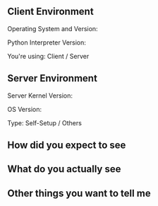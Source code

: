 ## Client Environment

Operating System and Version:

Python Interpreter Version:

You're using:  Client / Server

## Server Environment

Server Kernel Version:

OS Version:

Type: Self-Setup / Others

## How did you expect to see


## What do you actually see


## Other things you want to tell me

